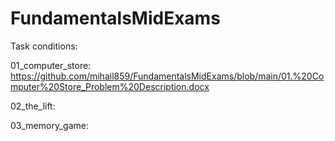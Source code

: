 # FundamentalsMidExams
Task conditions:

01_computer_store: https://github.com/mihail859/FundamentalsMidExams/blob/main/01.%20Computer%20Store_Problem%20Description.docx

02_the_lift:

03_memory_game:


